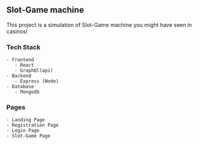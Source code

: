## Slot-Game machine

This project is a simulation of Slot-Game machine you might have seen in casinos!

### Tech Stack

    - Frontend
       - React
       - GraphQl(api)
    - Backend
       - Express (Node)
    - Database
       - Mongodb

### Pages

    - Landing Page
    - Registration Page
    - Login Page
    - Slot-Game Page

